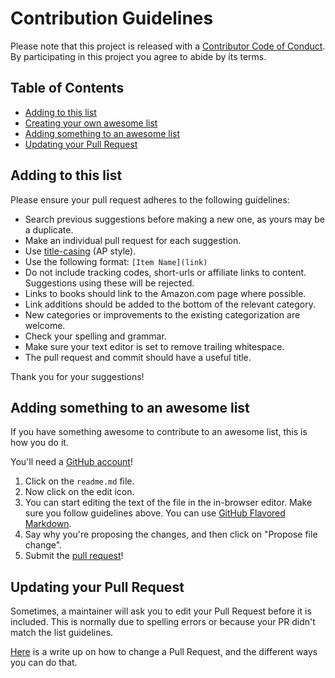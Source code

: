 # Contribution Guidelines

Please note that this project is released with a [Contributor Code of Conduct](code-of-conduct.md). By participating in this project you agree to abide by its terms.

## Table of Contents

- [Adding to this list](#adding-to-this-list)
- [Creating your own awesome list](#creating-your-own-awesome-list)
- [Adding something to an awesome list](#adding-something-to-an-awesome-list)
- [Updating your Pull Request](#updating-your-pull-request)

## Adding to this list

Please ensure your pull request adheres to the following guidelines:

- Search previous suggestions before making a new one, as yours may be a duplicate.
- Make an individual pull request for each suggestion.
- Use [title-casing](http://titlecapitalization.com) (AP style).
- Use the following format: `[Item Name](link)`
- Do not include tracking codes, short-urls or affiliate links to content. Suggestions using these will be rejected.
- Links to books should link to the Amazon.com page where possible.
- Link additions should be added to the bottom of the relevant category.
- New categories or improvements to the existing categorization are welcome.
- Check your spelling and grammar.
- Make sure your text editor is set to remove trailing whitespace.
- The pull request and commit should have a useful title.

Thank you for your suggestions!

## Adding something to an awesome list

If you have something awesome to contribute to an awesome list, this is how you do it.

You'll need a [GitHub account](https://github.com/join)!

1. Click on the `readme.md` file.
2. Now click on the edit icon.
3. You can start editing the text of the file in the in-browser editor. Make sure you follow guidelines above. You can use [GitHub Flavored Markdown](https://help.github.com/articles/github-flavored-markdown/).
4. Say why you're proposing the changes, and then click on "Propose file change".
5. Submit the [pull request](https://help.github.com/articles/using-pull-requests/)!

## Updating your Pull Request

Sometimes, a maintainer will ask you to edit your Pull Request before it is included. This is normally due to spelling errors or because your PR didn't match the list guidelines.

[Here](https://github.com/RichardLitt/docs/blob/master/amending-a-commit-guide.md) is a write up on how to change a Pull Request, and the different ways you can do that.
